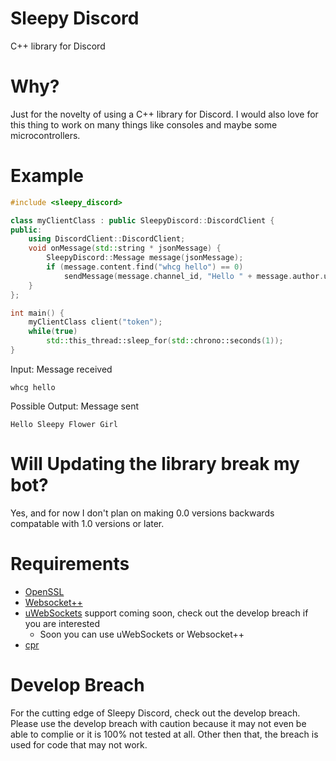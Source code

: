 # Sleepy Discord
C++ library for Discord

# Why?
Just for the novelty of using a C++ library for Discord. I would also love for this thing to work on many things like consoles and maybe some microcontrollers.

# Example
```cpp
#include <sleepy_discord>

class myClientClass : public SleepyDiscord::DiscordClient {
public:
    using DiscordClient::DiscordClient;
    void onMessage(std::string * jsonMessage) {
   	    SleepyDiscord::Message message(jsonMessage);
	    if (message.content.find("whcg hello") == 0)
	        sendMessage(message.channel_id, "Hello " + message.author.username);
    }
};

int main() {
    myClientClass client("token");
    while(true)
        std::this_thread::sleep_for(std::chrono::seconds(1));
}
```
Input: Message received
```
whcg hello
```
Possible Output: Message sent
```
Hello Sleepy Flower Girl
```
# Will Updating the library break my bot?

Yes, and for now I don't plan on making 0.0 versions backwards compatable with 1.0 versions or later.

# Requirements
* [OpenSSL](https://www.openssl.org/)
* [Websocket++](https://github.com/zaphoyd/websocketpp)
* [uWebSockets](https://github.com/uWebSockets/uWebSockets) support coming soon, check out the develop breach if you are interested
  * Soon you can use uWebSockets or Websocket++
* [cpr](https://github.com/whoshuu/cpr)

# Develop Breach
For the cutting edge of Sleepy Discord, check out the develop breach. Please use the develop breach with caution because it may not even be able to complie or it is 100% not tested at all. Other then that, the breach is used for code that may not work.
